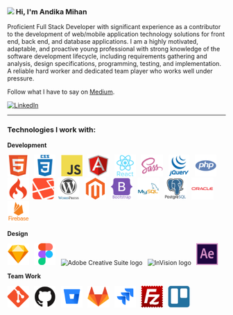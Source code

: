 ### <img src="https://raw.githubusercontent.com/MartinHeinz/MartinHeinz/master/wave.gif" width="10px"> Hi, I'm Andika Mihan

Proficient Full Stack Developer with significant experience as a contributor to the development of web/mobile application technology solutions for front end, back end, and database applications. I am a highly motivated, adaptable, and proactive young professional with strong knowledge of the software development lifecycle, including requirements gathering and analysis, design specifications, programming, testing, and implementation. A reliable hard worker and dedicated team player who works well under pressure. 

Follow what I have to say on [Medium](https://medium.com/@sr.softmaster15).

[<img alt="LinkedIn" src="https://img.shields.io/badge/linkedin-%230077B5.svg?&style=for-the-badge&logo=linkedin&logoColor=white"/>](https://www.linkedin.com/in/andika-mihan-182b83240/)

---

### Technologies I work with:
**Development**


<img src="https://github.com/devicons/devicon/blob/master/icons/html5/html5-original.svg" title="HTML5" alt="HTML" width="50" height="50"/>&nbsp;&nbsp;&nbsp;<img src="https://github.com/devicons/devicon/blob/master/icons/css3/css3-plain-wordmark.svg"  title="CSS3" alt="CSS" width="50" height="50"/>&nbsp;&nbsp;&nbsp;<img src="https://github.com/devicons/devicon/blob/master/icons/javascript/javascript-original.svg" alt="Javascript logo" width="50" height="50">&nbsp;&nbsp;&nbsp;<img src="https://github.com/devicons/devicon/blob/master/icons/angularjs/angularjs-original.svg" alt="Angular logo" width="50" height="50">&nbsp;&nbsp;&nbsp;<img src="https://github.com/devicons/devicon/blob/master/icons/react/react-original-wordmark.svg" alt="React logo" width="50" height="50">&nbsp;&nbsp;&nbsp;<img src="https://github.com/devicons/devicon/blob/master/icons/sass/sass-original.svg" alt="Sass logo" width="50" height="50">&nbsp;&nbsp;&nbsp;<img src="https://github.com/devicons/devicon/blob/master/icons/jquery/jquery-plain-wordmark.svg" alt="jQuery logo" width="50" height="50">&nbsp;&nbsp;&nbsp;<img src="https://github.com/devicons/devicon/blob/master/icons/php/php-plain.svg" alt="PHP logo" width="50" height="50">&nbsp;&nbsp;<img src="https://github.com/devicons/devicon/blob/master/icons/codeigniter/codeigniter-plain.svg" alt="Codeigniter logo" width="50" height="50">&nbsp;&nbsp;<img src="https://github.com/devicons/devicon/blob/master/icons/laravel/laravel-plain.svg" alt="Laravel logo" width="50" height="50">&nbsp;&nbsp;<img src="https://github.com/devicons/devicon/blob/master/icons/wordpress/wordpress-original.svg" alt="WordPress logo" width="50" height="50">&nbsp;&nbsp;&nbsp;<img src="https://github.com/devicons/devicon/blob/master/icons/magento/magento-original.svg" alt="Magento logo" width="50" height="50">&nbsp;&nbsp;&nbsp;<img src="https://github.com/devicons/devicon/blob/master/icons/bootstrap/bootstrap-plain-wordmark.svg" alt="Bootstrap logo" width="50" height="50">&nbsp;&nbsp;&nbsp;<img src="https://github.com/devicons/devicon/blob/master/icons/mysql/mysql-original-wordmark.svg" title="MySQL"  alt="MySQL" width="50" height="50"/>&nbsp;&nbsp;&nbsp;<img src="https://github.com/devicons/devicon/blob/master/icons/postgresql/postgresql-original-wordmark.svg" title="PostgreSQL"  alt="PostgreSQL" width="50" height="50"/>&nbsp;&nbsp;&nbsp;<img src="https://github.com/devicons/devicon/blob/master/icons/oracle/oracle-original.svg" title="Oracle"  alt="Oracle" width="50" height="50"/>&nbsp;&nbsp;&nbsp;<img src="https://github.com/devicons/devicon/blob/master/icons/firebase/firebase-plain-wordmark.svg" title="Firebase" alt="Firebase" width="50" height="50"/>&nbsp;


**Design**

<img src="https://github.com/devicons/devicon/blob/master/icons/sketch/sketch-original.svg" alt="Sketch logo" width="50" height="50">&nbsp;&nbsp;&nbsp;<img src="https://github.com/devicons/devicon/blob/master/icons/figma/figma-original.svg" alt="Figma logo" width="50" height="50">&nbsp;&nbsp;&nbsp;<img src="https://cdn.worldvectorlogo.com/logos/adobe-creative-cloud-cc.svg" alt="Adobe Creative Suite logo" width="50" height="50">&nbsp;&nbsp;&nbsp;<img src="https://cdn.worldvectorlogo.com/logos/invision.svg" alt="InVision logo" width="50" height="50">&nbsp;&nbsp;&nbsp;<img src="https://github.com/devicons/devicon/blob/master/icons/aftereffects/aftereffects-original.svg" alt="AfterEffect logo" width="50" height="50">


**Team Work**

<img src="https://github.com/devicons/devicon/blob/master/icons/git/git-original.svg" alt="Git logo" width="50" height="50">&nbsp;&nbsp;&nbsp;<img src="https://github.com/devicons/devicon/blob/master/icons/github/github-original.svg" alt="GitHub logo" width="50" height="50">&nbsp;&nbsp;&nbsp;<img src="https://github.com/devicons/devicon/blob/master/icons/bitbucket/bitbucket-original.svg" alt="Bitbucket logo" width="50" height="50">&nbsp;&nbsp;&nbsp;<img src="https://github.com/devicons/devicon/blob/master/icons/gitlab/gitlab-original.svg" alt="GitLab logo" width="50" height="50">&nbsp;&nbsp;&nbsp;<img src="https://github.com/devicons/devicon/blob/master/icons/jira/jira-original.svg" alt="Jira logo" width="50" height="50">&nbsp;&nbsp;&nbsp;<img src="https://github.com/devicons/devicon/blob/master/icons/filezilla/filezilla-plain.svg" alt="FileZilla logo" width="50" height="50">&nbsp;&nbsp;&nbsp;<img src="https://github.com/devicons/devicon/blob/master/icons/trello/trello-plain.svg" alt="Trello logo" width="50" height="50">


